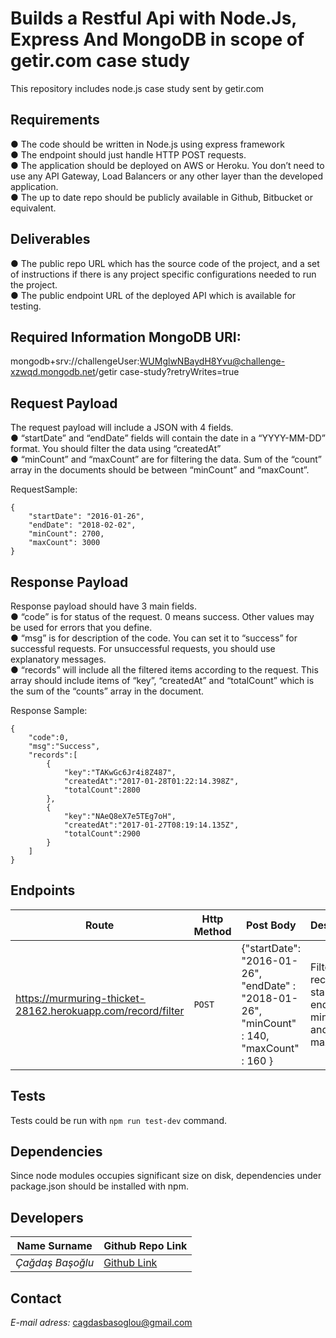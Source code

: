 # Builds a Restful Api with Node.Js, Express And MongoDB in scope of getir.com case study
This repository includes node.js case study sent by getir.com

## Requirements
● The code should be written in Node.js using express framework <br />
● The endpoint should just handle HTTP POST requests. <br />
● The application should be deployed on AWS or Heroku. You don’t need to use any API Gateway, Load Balancers or any other layer than the developed application. <br />
● The up to date repo should be publicly available in Github, Bitbucket or equivalent. 

## Deliverables
● The public repo URL which has the source code of the project, and a set of  instructions if there is any project specific configurations needed to run the project. <br />
● The public endpoint URL of the deployed API which is available for testing. <br />

## Required Information MongoDB URI: 
mongodb+srv://challengeUser:WUMglwNBaydH8Yvu@challenge-xzwqd.mongodb.net/getir case-study?retryWrites=true 

## Request Payload 
The request payload will include a JSON with 4 fields. <br />
● “startDate” and “endDate” fields will contain the date in a “YYYY-MM-DD” format. You  should filter the data using “createdAt” <br />
● “minCount” and “maxCount” are for filtering the data. Sum of the “count” array in  the documents should be between “minCount” and “maxCount”. <br />

RequestSample: 
```
{ 
    "startDate": "2016-01-26", 
    "endDate": "2018-02-02", 
    "minCount": 2700, 
    "maxCount": 3000 
} 
```

## Response Payload 
Response payload should have 3 main fields. <br />
● “code” is for status of the request. 0 means success. Other values may be used  for errors that you define. <br />
● “msg” is for description of the code. You can set it to “success” for successful  requests. For unsuccessful requests, you should use explanatory messages. <br />
● “records” will include all the filtered items according to the request. This array should  include items of “key”, “createdAt” and “totalCount” which is the sum of the “counts”  array in the document. <br />

Response Sample: 
```
{ 
    "code":0, 
    "msg":"Success", 
    "records":[ 
        { 
            "key":"TAKwGc6Jr4i8Z487", 
            "createdAt":"2017-01-28T01:22:14.398Z", 
            "totalCount":2800 
        }, 
        { 
            "key":"NAeQ8eX7e5TEg7oH",     
            "createdAt":"2017-01-27T08:19:14.135Z", 
            "totalCount":2900 
        }    
    ] 
}
```

## Endpoints
Route |  Http Method  | Post Body | Description
----- | ------------- | ----------| -----------
https://murmuring-thicket-28162.herokuapp.com/record/filter |   `POST`  | {"startDate": "2016-01-26", "endDate" : "2018-01-26", "minCount" : 140, "maxCount" : 160 } | Filter records by startDate, endDate, minCount and maxCount

## Tests
Tests could be run with `npm run test-dev` command.

## Dependencies
Since node modules occupies significant size on disk, dependencies under package.json should be installed with npm. 

## Developers
Name Surname     | Github Repo Link
---------------- | ---------------- 
*Çağdaş Başoğlu* | [Github Link](https://github.com/cbasoglu90/getir_case_study)

## Contact
*E-mail adress:* cagdasbasoglou@gmail.com